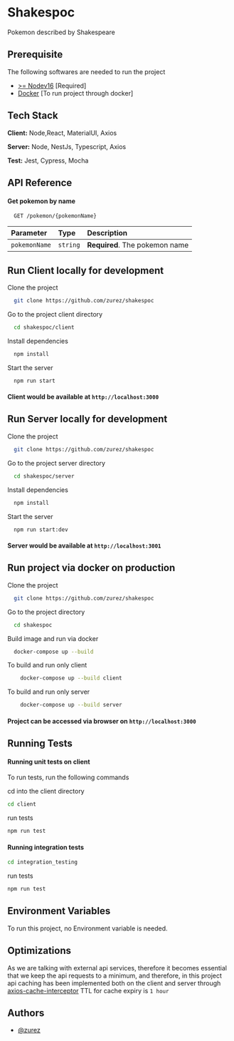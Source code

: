 
# Shakespoc

Pokemon described by Shakespeare


## Prerequisite
The following softwares are needed to run the project

- [>= Nodev16](https://nodejs.org/en/download/) [Required]
- [Docker](https://www.docker.com/products/docker-desktop/) [To run project through docker]
## Tech Stack

**Client:** Node,React, MaterialUI, Axios

**Server:** Node, NestJs, Typescript, Axios

**Test:** Jest, Cypress, Mocha

## API Reference

#### Get pokemon by name

```http
  GET /pokemon/{pokemonName}
```

| Parameter | Type     | Description                |
| :-------- | :------- | :------------------------- |
| `pokemonName` | `string` | **Required**. The pokemon name |




## Run Client locally for development
Clone the project

```bash
  git clone https://github.com/zurez/shakespoc
```

Go to the project client directory

```bash
  cd shakespoc/client
```

Install dependencies

```bash
  npm install
```

Start the server

```bash
  npm run start
```

#### Client would be available at `http://localhost:3000`

## Run Server locally for development
Clone the project

```bash
  git clone https://github.com/zurez/shakespoc
```

Go to the project server directory

```bash
  cd shakespoc/server
```

Install dependencies

```bash
  npm install
```

Start the server

```bash
  npm run start:dev
```

#### Server would be available at `http://localhost:3001`

## Run project via docker on production
Clone the project

```bash
  git clone https://github.com/zurez/shakespoc
```

Go to the project directory

```bash
  cd shakespoc
```
Build image and run via docker

```bash
  docker-compose up --build
```

To build and run only client 

```bash
    docker-compose up --build client
```
To build and run only server 

```bash
    docker-compose up --build server
```
#### Project can be accessed via browser on `http://localhost:3000` 
## Running Tests

#### Running unit tests on client
To run tests, run the following commands

cd into the client directory

```bash
cd client
```
run tests 
```bash
npm run test
```

#### Running integration tests
```bash
cd integration_testing
```
run tests 
```bash
npm run test
```


## Environment Variables

To run this project, no Environment variable is needed.

## Optimizations

As we are talking with external api services, therefore it becomes essential
that we keep the api requests to a minimum, and therefore, in this project api caching has been implemented
both on the client and server through [axios-cache-interceptor](https://www.npmjs.com/package/axios-cache-interceptor)
TTL for cache expiry is `1 hour`


## Authors

- [@zurez](https://www.github.com/zurez)

